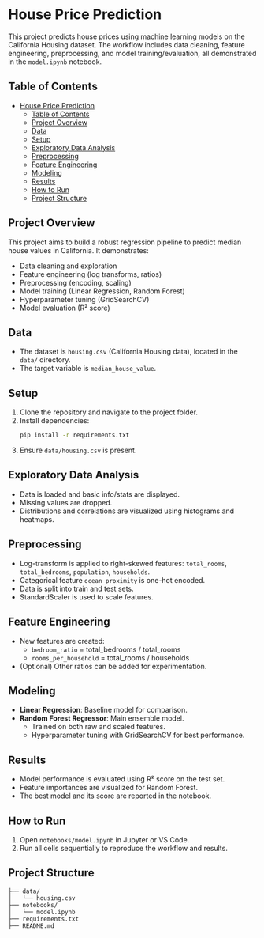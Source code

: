 # House Price Prediction

This project predicts house prices using machine learning models on the California Housing dataset. The workflow includes data cleaning, feature engineering, preprocessing, and model training/evaluation, all demonstrated in the `model.ipynb` notebook.

## Table of Contents
- [House Price Prediction](#house-price-prediction)
  - [Table of Contents](#table-of-contents)
  - [Project Overview](#project-overview)
  - [Data](#data)
  - [Setup](#setup)
  - [Exploratory Data Analysis](#exploratory-data-analysis)
  - [Preprocessing](#preprocessing)
  - [Feature Engineering](#feature-engineering)
  - [Modeling](#modeling)
  - [Results](#results)
  - [How to Run](#how-to-run)
  - [Project Structure](#project-structure)

## Project Overview
This project aims to build a robust regression pipeline to predict median house values in California. It demonstrates:
- Data cleaning and exploration
- Feature engineering (log transforms, ratios)
- Preprocessing (encoding, scaling)
- Model training (Linear Regression, Random Forest)
- Hyperparameter tuning (GridSearchCV)
- Model evaluation (R² score)

## Data
- The dataset is `housing.csv` (California Housing data), located in the `data/` directory.
- The target variable is `median_house_value`.

## Setup
1. Clone the repository and navigate to the project folder.
2. Install dependencies:
   ```bash
   pip install -r requirements.txt
   ```
3. Ensure `data/housing.csv` is present.

## Exploratory Data Analysis
- Data is loaded and basic info/stats are displayed.
- Missing values are dropped.
- Distributions and correlations are visualized using histograms and heatmaps.

## Preprocessing
- Log-transform is applied to right-skewed features: `total_rooms`, `total_bedrooms`, `population`, `households`.
- Categorical feature `ocean_proximity` is one-hot encoded.
- Data is split into train and test sets.
- StandardScaler is used to scale features.

## Feature Engineering
- New features are created:
  - `bedroom_ratio` = total_bedrooms / total_rooms
  - `rooms_per_household` = total_rooms / households
- (Optional) Other ratios can be added for experimentation.

## Modeling
- **Linear Regression**: Baseline model for comparison.
- **Random Forest Regressor**: Main ensemble model.
  - Trained on both raw and scaled features.
  - Hyperparameter tuning with GridSearchCV for best performance.

## Results
- Model performance is evaluated using R² score on the test set.
- Feature importances are visualized for Random Forest.
- The best model and its score are reported in the notebook.

## How to Run
1. Open `notebooks/model.ipynb` in Jupyter or VS Code.
2. Run all cells sequentially to reproduce the workflow and results.

## Project Structure
```
├── data/
│   └── housing.csv
├── notebooks/
│   └── model.ipynb
├── requirements.txt
├── README.md
```
